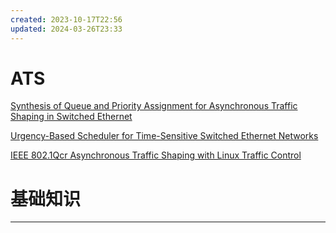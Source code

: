 ```yaml
---
created: 2023-10-17T22:56
updated: 2024-03-26T23:33
---
```

# ATS

[Synthesis of Queue and Priority Assignment for Asynchronous Traffic Shaping in Switched Ethernet](Synthesis%20of%20Queue%20and%20Priority%20Assignment%20for%20Asynchronous%20Traffic%20Shaping%20in%20Switched%20Ethernet.md)

[Urgency-Based Scheduler for Time-Sensitive Switched Ethernet Networks](Urgency-Based%20Scheduler%20for%20Time-Sensitive%20Switched%20Ethernet%20Networks.md)

[IEEE 802.1Qcr Asynchronous Traffic Shaping with Linux Traffic Control](IEEE%20802.1Qcr%20Asynchronous%20Traffic%20Shaping%20with%20Linux%20Traffic%20Control.md)



# 基础知识
---
